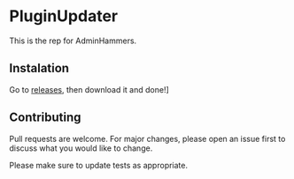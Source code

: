 # PluginUpdater
 
 This is the rep for AdminHammers.
  
 ## Instalation
 Go to [releases](https://github.com/Aosiho/AdminHammers/releases), then download it and done!]

 ## Contributing
 
 Pull requests are welcome. For major changes, please open an issue first to discuss what you would like to change.

 Please make sure to update tests as appropriate.